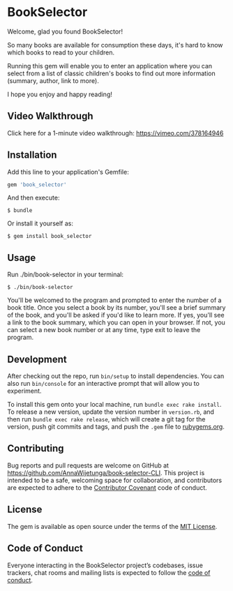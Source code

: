 # BookSelector

Welcome, glad you found BookSelector! 

So many books are available for consumption these days, it's hard to know which books to read to your children.

Running this gem will enable you to enter an application where you can select from a list of classic children's books to find out more information (summary, author, link to more).

I hope you enjoy and happy reading!

## Video Walkthrough

Click here for a 1-minute video walkthrough: https://vimeo.com/378164946

## Installation

Add this line to your application's Gemfile:

```ruby
gem 'book_selector'
```

And then execute:

    $ bundle

Or install it yourself as:

    $ gem install book_selector

## Usage

Run ./bin/book-selector in your terminal:

    $ ./bin/book-selector

You'll be welcomed to the program and prompted to enter the number of a book title. Once you select a book by its number, you'll see a brief summary of the book, and you'll be asked if you'd like to learn more. If yes, you'll see a link to the book summary, which you can open in your browser. If not, you can select a new book number or at any time, type exit to leave the program.

## Development

After checking out the repo, run `bin/setup` to install dependencies. You can also run `bin/console` for an interactive prompt that will allow you to experiment.

To install this gem onto your local machine, run `bundle exec rake install`. To release a new version, update the version number in `version.rb`, and then run `bundle exec rake release`, which will create a git tag for the version, push git commits and tags, and push the `.gem` file to [rubygems.org](https://rubygems.org).

## Contributing

Bug reports and pull requests are welcome on GitHub at https://github.com/AnnaWijetunga/book-selector-CLI. This project is intended to be a safe, welcoming space for collaboration, and contributors are expected to adhere to the [Contributor Covenant](http://contributor-covenant.org) code of conduct.

## License

The gem is available as open source under the terms of the [MIT License](https://opensource.org/licenses/MIT).

## Code of Conduct

Everyone interacting in the BookSelector project’s codebases, issue trackers, chat rooms and mailing lists is expected to follow the [code of conduct](https://github.com/<AnnaWijetunga>/book_selector/blob/master/CODE_OF_CONDUCT.md).
